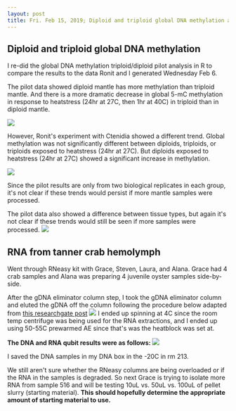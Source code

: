 ```yaml
---
layout: post
title: Fri. Feb 15, 2019; Diploid and triploid global DNA methylation and crab RNA 
---
```


## Diploid and triploid global DNA methylation
I re-did the global DNA methylation triploid/diploid pilot analysis in R to compare the results to the data Ronit and I generated Wednesday Feb 6. 

The pilot data showed diploid mantle has more methylation than triploid mantle. And there is a more dramatic decrease in global 5-mC methylation in response to heatstress (24hr at 27C, then 1hr at 40C) in triploid than in diploid mantle. 

![](https://raw.githubusercontent.com/shellytrigg/C_gigas/master/Polyploids/GlobalDNAMeth_Polyploids_pilot_files/figure-markdown_github/unnamed-chunk-13-1.png)

However, Ronit's experiment with Ctenidia showed a different trend. Global methylation was not significantly different between diploids, triploids, or triploids exposed to heatstress (24hr at 27C). But diploids exposed to heatstress (24hr at 27C) showed a significant increase in methylation. 

![](https://raw.githubusercontent.com/shellytrigg/C_gigas/master/Polyploids/imgs/Dip_vs_Trip_HS_globDNAMeth_boxplots.jpg)

Since the pilot results are only from two biological replicates in each group, it's not clear if these trends would persist if more mantle samples were processed.

The pilot data also showed a difference between tissue types, but again it's not clear if these trends would still be seen if more samples were processed. 
![](https://raw.githubusercontent.com/shellytrigg/C_gigas/master/Polyploids/GlobalDNAMeth_Polyploids_pilot_files/figure-markdown_github/unnamed-chunk-12-1.png)


## RNA from tanner crab hemolymph

Went through RNeasy kit with Grace, Steven, Laura, and Alana. Grace had 4 crab samples and Alana was preparing 4 juvenile oyster samples side-by-side. 

After the gDNA eliminator column step, I took the gDNA eliminator column and eluted the gDNA off the column following the procedure below adapted from [this researchgate post](https://www.researchgate.net/post/Is_it_possible_to_get_DNA_from_gDNA_eliminator_spin_columns_Qiagen) 
![](https://raw.githubusercontent.com/shellytrigg/shellytrigg.github.io/master/images/Screen%20Shot%202019-02-15%20at%2011.51.00%20AM.png)
I ended up spinning at 4C since the room temp centrifuge was being used for the RNA extractions, and I ended up using 50-55C prewarmed AE since that's was the heatblock was set at. 

**The DNA and RNA qubit results were as follows:**
![](https://raw.githubusercontent.com/shellytrigg/shellytrigg.github.io/master/images/IMG_20190215_152715%7E2.jpg)

I saved the DNA samples in my DNA box in the -20C in rm 213. 

We still aren't sure whether the RNeasy columns are being overloaded or if the RNA in the samples is degraded. So next Grace is trying to isolate more RNA from sample 516 and will be testing 10uL vs. 50uL vs. 100uL of pellet slurry (starting material). **This should hopefully determine the appropriate amount of starting material to use.**